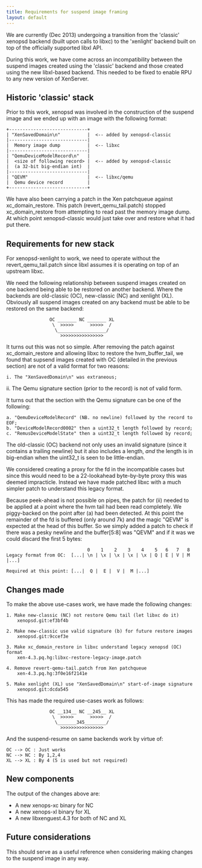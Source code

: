 ```yaml
---
title: Requirements for suspend image framing
layout: default
---
```


We are currently (Dec 2013) undergoing a transition from the 'classic' xenopsd
backend (built upon calls to libxc) to the 'xenlight' backend built on top of
the officially supported libxl API.

During this work, we have come across an incompatibility between the suspend
images created using the 'classic' backend and those created using the new
libxl-based backend. This needed to be fixed to enable RPU to any new version
of XenServer.

Historic 'classic' stack
------------------------
Prior to this work, xenopsd was involved in the construction of the suspend
image and we ended up with an image with the following format:

    +-----------------------------+
    | "XenSavedDomain\n"          |  <-- added by xenopsd-classic
    |-----------------------------|
    |  Memory image dump          |  <-- libxc
    |-----------------------------|
    | "QemuDeviceModelRecord\n"   |
    |  <size of following record> |  <-- added by xenopsd-classic
    |  (a 32-bit big-endian int)  |
    |-----------------------------|
    | "QEVM"                      |  <-- libxc/qemu
    |  Qemu device record         |
    +-----------------------------+

We have also been carrying a patch in the Xen patchqueue against
xc_domain_restore. This patch (revert_qemu_tail.patch) stopped
xc_domain_restore from attempting to read past the memory image dump. At which
point xenopsd-classic would just take over and restore what it had put there.

Requirements for new stack
--------------------------
For xenopsd-xenlight to work, we need to operate without the
revert_qemu_tail.patch since libxl assumes it is operating on top of an
upstream libxc.

We need the following relationship between suspend images created on one
backend being able to be restored on another backend. Where the backends are
old-classic (OC), new-classic (NC) and xenlight (XL). Obviously all suspend
images created on any backend must be able to be restored on the same backend:

                    OC _______ NC _______ XL
                     \  >>>>>      >>>>>  /
                      \__________________/
                        >>>>>>>>>>>>>>>>

It turns out this was not so simple. After removing the patch against
xc_domain_restore and allowing libxc to restore the hvm_buffer_tail, we found
that supsend images created with OC (detailed in the previous section) are not
of a valid format for two reasons:

    i. The "XenSavedDomain\n" was extraneous;
   ii. The Qemu signature section (prior to the record) is not of valid form.

It turns out that the section with the Qemu signature can be one of the
following:

    a. "QemuDeviceModelRecord" (NB. no newline) followed by the record to EOF;
    b. "DeviceModelRecord0002" then a uint32_t length followed by record;
    c. "RemusDeviceModelState" then a uint32_t length followed by record;

The old-classic (OC) backend not only uses an invalid signature (since it
contains a trailing newline) but it also includes a length, _and_ the length is
in big-endian when the uint32_t is seen to be little-endian.

We considered creating a proxy for the fd in the incompatible cases but since
this would need to be a 22-lookahead byte-by-byte proxy this was deemed
impracticle. Instead we have made patched libxc with a much simpler patch to
understand this legacy format.

Because peek-ahead is not possible on pipes, the patch for (ii) needed to be
applied at a point where the hvm tail had been read completely. We piggy-backed
on the point after (a) had been detected. At this point the remainder of the fd
is buffered (only around 7k) and the magic "QEVM" is expected at the head of
this buffer. So we simply added a patch to check if there was a pesky newline
and the buffer[5:8] was "QEVM" and if it was we could discard the first
5 bytes:

                                  0    1    2    3    4    5   6   7   8
    Legacy format from OC:  [...| \n | \x | \x | \x | \x | Q | E | V | M |...]

    Required at this point: [...|  Q |  E |  V |  M |...]

Changes made
------------
To make the above use-cases work, we have made the following changes:

    1. Make new-classic (NC) not restore Qemu tail (let libxc do it)
        xenopsd.git:ef3bf4b

    2. Make new-classic use valid signature (b) for future restore images
        xenopsd.git:9ccef3e

    3. Make xc_domain_restore in libxc understand legacy xenopsd (OC) format
        xen-4.3.pq.hg:libxc-restore-legacy-image.patch

    4. Remove revert-qemu-tail.patch from Xen patchqueue
        xen-4.3.pq.hg:3f0e16f2141e

    5. Make xenlight (XL) use "XenSavedDomain\n" start-of-image signature
        xenopsd.git:dcda545

This has made the required use-cases work as follows:

                    OC __134__ NC __245__ XL
                     \  >>>>>      >>>>>  /
                      \_______345________/
                        >>>>>>>>>>>>>>>>

And the suspend-resume on same backends work by virtue of:

    OC --> OC : Just works
    NC --> NC : By 1,2,4
    XL --> XL : By 4 (5 is used but not required)

New components
--------------
The output of the changes above are:

- A new xenops-xc binary for NC
- A new xenops-xl binary for XL
- A new libxenguest.4.3 for both of NC and XL

Future considerations
---------------------
This should serve as a useful reference when considering making changes to the
suspend image in any way.

